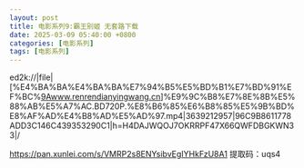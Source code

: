 ```yaml
---
layout: post
title: 电影系列9:霸王别姬 无套路下载
date: 2025-03-09 05:40:00 +0800
categories: [电影系列]
tags: [电影系列]
---
```


ed2k://|file|[%E4%BA%BA%E4%BA%BA%E7%94%B5%E5%BD%B1%E7%BD%91%EF%BC%[9Awww.renrendianyingwang.cn](http://9awww.renrendianyingwang.cn/)]%E9%9C%B8%E7%8E%8B%E5%88%AB%E5%A7%AC.BD720P.%E8%B6%85%E6%B8%85%E5%9B%BD%E8%AF%AD%E4%B8%AD%E5%AD%97.mp4|3639212957|96C9B8611778ADD3C146C439353290C1|h=H4DAJWQOJ7OKRRPF47X66QWFDBGKWN33|/

https://pan.xunlei.com/s/VMRP2s8ENYsibvEgIYHkFzU8A1  提取码：uqs4